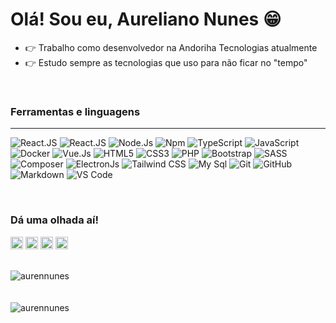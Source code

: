 # Olá! Sou eu, Aureliano Nunes :grin:

- :point_right: Trabalho como desenvolvedor na Andoriha Tecnologias atualmente
- :point_right: Estudo sempre as tecnologias que uso para não ficar no "tempo"

<br> 

### Ferramentas e linguagens
---
![React.JS](https://img.shields.io/badge/-React.Js-087ea4?style=flat-square&logo=react&logoColor=ffffff)
![React.JS](https://img.shields.io/badge/-React%20Native-087ea4?style=flat-square&logo=react&logoColor=ffffff)
![Node.Js](https://img.shields.io/badge/-Node.Js-339933?style=flat-square&logo=Node.js&logoColor=ffffff)
![Npm](https://img.shields.io/badge/-npm-CB3837?style=flat-square&logo=npm)
![TypeScript](https://img.shields.io/badge/-TypeScript-2f74c0?style=flat-square&logo=typescript&logoColor=ffffff)
![JavaScript](https://img.shields.io/badge/-JavaScript-%23F7DF1C?style=flat-square&logo=javascript&logoColor=000000&labelColor=%23F7DF1C&color=%23FFCE5A)
![Docker](https://img.shields.io/badge/-Docker-2496ed?style=flat-square&logo=docker&logoColor=ffffff)
![Vue.Js](http://img.shields.io/badge/-Vue.Js-42B883?style=flat-square&logo=vue.js&logoColor=ffffff)
![HTML5](https://img.shields.io/badge/-HTML5-%23E44D27?style=flat-square&logo=html5&logoColor=ffffff)
![CSS3](https://img.shields.io/badge/-CSS3-%231572B6?style=flat-square&logo=css3)
![PHP](https://img.shields.io/badge/-PHP-CB3837?style=flat-square&logo=php&logoColor=ffffff)
![Bootstrap](https://img.shields.io/badge/-Bootstrap-563D7C?style=flat-square&logo=Bootstrap)
![SASS](https://img.shields.io/badge/-SASS-cc6699?style=flat-square&logo=SASS&logoColor=ffffff)
![Composer](https://img.shields.io/badge/-Composer-181717?style=flat-square&logo=composer)
![ElectronJs](https://img.shields.io/badge/-ElectronJs-46828d?style=flat-square&logo=electron&logoColor=ffffff)
![Tailwind CSS](http://img.shields.io/badge/-Tailwind%20CSS-3776AB?style=flat-square&logo=tailwindcss&logoColor=ffffff)
![My Sql](https://img.shields.io/badge/-My%20SQL-CC2927?style=flat-square&logo=mysql&logoColor=ffffff)
![Git](https://img.shields.io/badge/-Git-%23F05032?style=flat-square&logo=git&logoColor=%23ffffff)
![GitHub](https://img.shields.io/badge/-GitHub-181717?style=flat-square&logo=github)
![Markdown](https://img.shields.io/badge/-Markdown-000000?style=flat-square&logo=markdown)
![VS Code](http://img.shields.io/badge/-VS%20Code-007ACC?style=flat-square&logo=visual-studio-code&logoColor=ffffff)

<br>

### Dá uma olhada aí!
[<img src='http://img.shields.io/badge/-instagram-405DE6?style=flat-square&logo=instagram&logoColor=ffffff' height='20'>](https://www.instagram.com/nunesauren)
[<img src='http://img.shields.io/badge/-facebook-4267B2?style=flat-square&logo=facebook&logoColor=ffffff' height='20'>](https://facebook.com/nunesauren)
[<img src='http://img.shields.io/badge/-linkedin-0E76A8?style=flat-square&logo=linkedin&logoColor=ffffff' height='20'>](https://www.linkedin.com/in/aureliano-nunes-6bb0871b7/)
[<img src='http://img.shields.io/badge/-twitter-1DA1F2?style=flat-square&logo=twitter&logoColor=ffffff' height='20'>](https://twitter.com/aurennunes)


<br>

<div><img align="center" src="https://github-readme-stats.vercel.app/api/top-langs/?username=aurennunes&layout=compact&hide=html&count_private=true" alt="aurennunes" /></div>
<br>
<br>
<div><img align="center" src="https://github-readme-stats.vercel.app/api?username=aurennunes&show_icons=true&count_private=true" alt="aurennunes" /></div>
